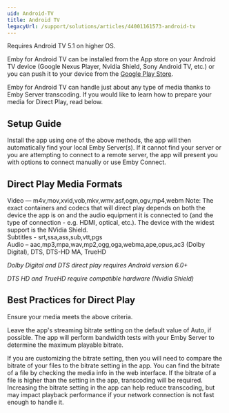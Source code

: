 ```yaml
---
uid: Android-TV
title: Android TV
legacyUrl: /support/solutions/articles/44001161573-android-tv
---
```


Requires Android TV 5.1 on higher OS.

Emby for Android TV can be installed from the App store on your Android TV device (Google Nexus Player, Nvidia Shield, Sony Android TV, etc.) or you can push it to your device from the [Google Play Store](https://play.google.com/store/apps/details?id=tv.emby.embyatv).


Emby for Android TV can handle just about any type of media thanks to Emby Server transcoding. If you would like to learn how to prepare your media for Direct Play, read below.

## Setup Guide
Install the app using one of the above methods, the app will then automatically find your local Emby Server(s).  If it cannot find your server or you are attempting to connect to a remote server, the app will present you with options to connect manually or use Emby Connect.

## Direct Play Media Formats
Video — m4v,mov,xvid,vob,mkv,wmv,asf,ogm,ogv,mp4,webm 
Note: The exact containers and codecs that will direct play depends on both the device the app is on and the audio equipment it is connected to (and the type of connection - e.g. HDMI, optical, etc.).  The device with the widest support is the NVidia Shield.  
Subtitles - srt,ssa,ass,sub,vtt,pgs  
Audio – aac,mp3,mpa,wav,mp2,ogg,oga,webma,ape,opus,ac3 (Dolby Digital), DTS, DTS-HD MA, TrueHD  

*Dolby Digital and DTS direct play requires Android version 6.0+*  

*DTS HD and TrueHD require compatible hardware (Nvidia Shield)*  

## Best Practices for Direct Play 
Ensure your media meets the above criteria.

Leave the app's streaming bitrate setting on the default value of Auto, if possible. The app will perform bandwidth tests with your Emby Server to determine the maximum playable bitrate.

If you are customizing the bitrate setting, then you will need to compare the bitrate of your files to the bitrate setting in the app. You can find the bitrate of a file by checking the media info in the web interface. If the bitrate of a file is higher than the setting in the app, transcoding will be required. Increasing the bitrate setting in the app can help reduce transcoding, but may impact playback performance if your network connection is not fast enough to handle it.